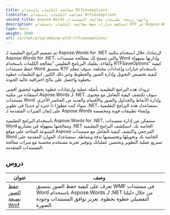 ```yaml
---
title: معالجة الكلمات باستخدام Rtfsaveoptions
linktitle: معالجة الكلمات باستخدام Rtfsaveoptions
second_title: Aspose.Words واجهة برمجة تطبيقات معالجة المستندات
description: استكشف خيارات حفظ معالجة الكلمات باستخدام RTF في Aspose.Words لـ .NET. تعرف على كيفية حفظ مستندات RTF وتخصيصها من خلال البرامج التعليمية خطوة بخطوة ونماذج التعليمات البرمجية لـ C#.
type: docs
weight: 1690
url: /ar/net/programming-with-rtfsaveoptions/
---
```

تم تصميم البرامج التعليمية لـ Aspose.Words for .NET لإرشادك خلال استخدام مكتبة Aspose.Words for .NET، والتي تسمح لك بمعالجة مستندات Word وإدارتها بسهولة وكفاءة. يعلمك البرنامج التعليمي "معالجة الكلمات باستخدام RTFSaveOptions" كيفية حفظ مستندات Word بتنسيق RTF باستخدام خيارات وإعدادات مختلفة. سوف تتعلم كيفية تخصيص التحويل وإدارة الصور والخطوط وغير ذلك الكثير. اتبع التعليمات خطوة بخطوة واحصل على نتائج احترافية عالية الجودة.

تزودك هذه البرامج التعليمية بأمثلة عملية وإرشادات خطوة بخطوة لتحقيق أقصى استفادة من مكتبة Aspose.Words لـ .NET. سوف تكتشف كيفية التعامل مع محتوى مستندات Word وإدارة الأنماط والجداول والصور والأقسام والعديد من العناصر الأخرى. سواء كنت مطورًا ذا خبرة أو جديدًا في تطوير .NET، ستساعدك هذه البرامج التعليمية على إتقان الميزات المتقدمة لـ Aspose.Words وإنشاء تطبيقات قوية ومخصصة.

باستخدام البرامج التعليمية Aspose.Words for .NET، ستتمكن من إدارة مستندات Word ومعالجتها بسهولة في مشاريع .NET الخاصة بك. استكشف البرامج التعليمية المتنوعة المتاحة على موقع Aspose المرجعي واكتشف كيفية التعامل مع مستندات Word الخاصة بك وتحويلها وتخصيصها بدقة وبساطة. ستساعدك الموارد المقدمة على تسريع عملية التطوير وتحسين عملياتك وتوفير تجربة مستخدم محسنة مع ميزات معالجة المستندات المتقدمة.

 ## دروس
| عنوان | وصف |
| --- | --- |
| [حفظ الصور بصيغة Wmf](./saving-images-as-wmf/) | تعرف على كيفية حفظ الصور بتنسيق WMF في مستندات Word باستخدام Aspose.Words لـ .NET من خلال دليلنا التفصيلي خطوة بخطوة. تعزيز توافق المستندات وجودة الصورة. |